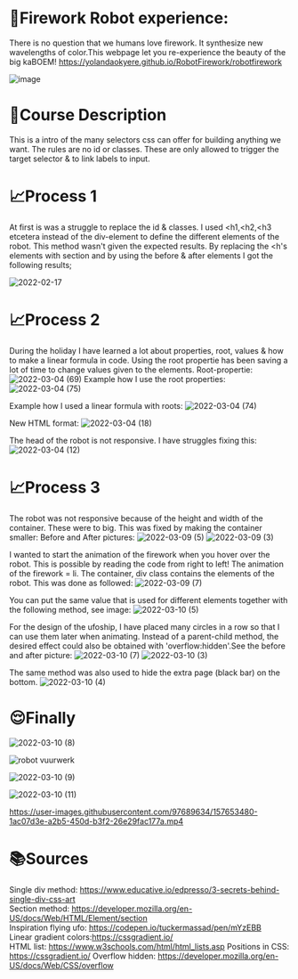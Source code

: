 # 🤖Firework Robot experience:
There is no question that we humans love firework. It synthesize new wavelengths of color.This webpage let you re-experience the beauty of the big kaBOEM! https://yolandaokyere.github.io/RobotFirework/robotfirework

![image](https://user-images.githubusercontent.com/97689634/157651165-c6ce5887-3265-4a60-a029-eba9bf1e6a76.png)

# 📝Course Description
This is a intro of the many selectors css can offer for building anything we want.
The rules are no id or classes. These are only allowed to trigger the target selector & to link labels to input.

# 📈Process 1
At first is was a struggle to replace the id & classes. I used <h1,<h2,<h3 etcetera instead of the div-element to define the different elements of the robot. This method wasn't given the expected results. By replacing the <h's elements with section and by using the before & after elements I got the following results;
                                    
![2022-02-17](https://user-images.githubusercontent.com/97689634/156725304-e5fe7a89-a1e6-452e-b217-e3afd88264fd.png)

# 📈Process 2
During the holiday I have learned a lot about properties, root, values & how to make a linear formula in code. 
Using the root propertie has been saving a lot of time to change values given to the elements. 
Root-propertie:
![2022-03-04 (69)](https://user-images.githubusercontent.com/97689634/156728804-a3f70059-3d3f-422d-a4d3-38b47aaf0198.png)
Example how I use the root properties:
![2022-03-04 (75)](https://user-images.githubusercontent.com/97689634/156734379-97e74a5d-136e-49f0-aa8b-48cf10bf3228.png)

Example how I used a linear formula with roots:
![2022-03-04 (74)](https://user-images.githubusercontent.com/97689634/156734569-98bcb9a5-66a2-4540-a5f8-57a4bf6ccc0a.png)

New HTML format:
![2022-03-04 (18)](https://user-images.githubusercontent.com/97689634/156730323-ddc017fc-dd78-4860-ad36-3359c0cb71ad.png)

The head of the robot is not responsive. I have struggles fixing this:
![2022-03-04 (12)](https://user-images.githubusercontent.com/97689634/156730589-83be4650-7361-4093-b6a7-b2ec09ebccf0.png)

# 📈Process 3
The robot was not responsive because of the height and width of the container. These were to big. This was fixed by making the container smaller:
Before and After pictures:
![2022-03-09 (5)](https://user-images.githubusercontent.com/97689634/157640307-23e035c7-1ee9-4dfa-a0f6-707209cf32fe.png)
![2022-03-09 (3)](https://user-images.githubusercontent.com/97689634/157640434-116ac85d-3927-4df0-bcb2-51fa07d06f0a.png)

I wanted to start the animation of the firework when you hover over the robot. This is possible by reading the code from right to left! The animation of the firework = li. The container, div class contains the elements of the robot. This was done as followed:
![2022-03-09 (7)](https://user-images.githubusercontent.com/97689634/157641623-8e2da4cb-1062-49f9-af3d-d22b35b91d1c.png)

You can put the same value that is used for different elements together with the following method, see image:
![2022-03-10 (5)](https://user-images.githubusercontent.com/97689634/157642613-f38c64ea-b6a2-4a92-b053-2adebdd5a823.png)

For the design of the ufoship, I have placed many circles in a row so that I can use them later when animating. Instead of a parent-child method, the desired effect could also be obtained with 'overflow:hidden'.See the before and after picture:
![2022-03-10 (7)](https://user-images.githubusercontent.com/97689634/157649519-af09335b-e881-45f9-975d-3ea0bda7f617.png)
![2022-03-10 (3)](https://user-images.githubusercontent.com/97689634/157650029-2f47c30f-4153-4bdf-bb77-a3496b7b6167.png)

The same method was also used to hide the extra page (black bar) on the bottom.
![2022-03-10 (4)](https://user-images.githubusercontent.com/97689634/157650564-eea2850d-162c-44a2-afd7-c7904df775ec.png)

# 😌Finally
![2022-03-10 (8)](https://user-images.githubusercontent.com/97689634/157651479-5d0e6c03-ea7c-4b51-b1cf-c80e9a2923d5.png)

![robot vuurwerk](https://user-images.githubusercontent.com/97689634/156724174-ea31cd3e-95f7-4a80-b70e-a0c2b48af742.png)

![2022-03-10 (9)](https://user-images.githubusercontent.com/97689634/157651683-445150dd-2c2f-444b-8445-400df84cbb6e.png)

![2022-03-10 (11)](https://user-images.githubusercontent.com/97689634/157651818-502e5621-c4d6-4982-b0cd-a9e37e15e656.png)


https://user-images.githubusercontent.com/97689634/157653480-1ac07d3e-a2b5-450d-b3f2-26e29fac177a.mp4



# 📚Sources
Single div method:  https://www.educative.io/edpresso/3-secrets-behind-single-div-css-art                                                                                             
Section method: https://developer.mozilla.org/en-US/docs/Web/HTML/Element/section                                                                                                  
Inspiration flying ufo: https://codepen.io/tuckermassad/pen/mYzEBB                                                                                                               
Linear gradient colors:https://cssgradient.io/  
HTML list: https://www.w3schools.com/html/html_lists.asp
Positions in CSS: https://cssgradient.io/                                                                                                                                                                                                                                                                                                                   Overflow hidden: https://developer.mozilla.org/en-US/docs/Web/CSS/overflow                                                                                                                                                                                                                                                                         
